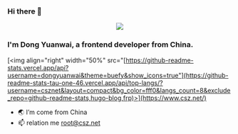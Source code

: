 ### Hi there 👋


<div align="center">
    <img  src="https://github-readme-stats-tau-one-46.vercel.app/api/top-langs/?username=csznet&layout=compact&bg_color=fff0&langs_count=8&exclude_repo=github-readme-stats,hugo-blog,frp" />
</div>

### I'm **Dong Yuanwai**, a frontend developer from China.
[<img align="right" width="50%" src="[https://github-readme-stats.vercel.app/api?username=dongyuanwai&theme=buefy&show_icons=true"](https://github-readme-stats-tau-one-46.vercel.app/api/top-langs/?username=csznet&layout=compact&bg_color=fff0&langs_count=8&exclude_repo=github-readme-stats,hugo-blog,frp)>](https://www.csz.net/)

-   🌏 I’m come from China
-   📫 relation me root@csz.net

